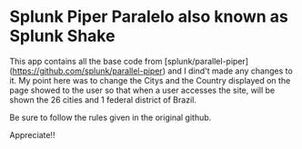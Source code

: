 # Splunk Piper Paralelo also known as Splunk Shake

This app contains all the base code from [splunk/parallel-piper] (https://github.com/splunk/parallel-piper) and I dind't made any changes to it. My point here was to change the Citys and the Country displayed on the page showed to the user so that when a user accesses the site, will be shown the 26 cities and 1 federal district of Brazil.

Be sure to follow the rules given in the original github.

Appreciate!!
